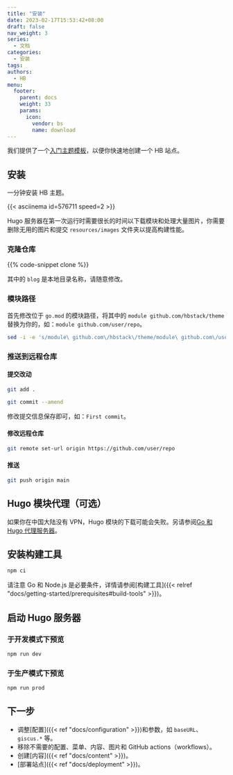 ```yaml
---
title: "安装"
date: 2023-02-17T15:53:42+08:00
draft: false
nav_weight: 3
series:
  - 文档
categories:
  - 安装
tags:
authors:
  - HB
menu:
  footer:
    parent: docs
    weight: 33
    params:
      icon:
        vendor: bs
        name: download
---
```


我们提供了一个[入门主题模板](https://github.com/hbstack/theme)，以便你快速地创建一个 HB 站点。

<!--more-->

## 安装

一分钟安装 HB 主题。

{{< asciinema id=576711 speed=2 >}}

Hugo 服务器在第一次运行时需要很长的时间以下载模块和处理大量图片，你需要删除无用的图片和提交 `resources/images` 文件夹以提高构建性能。

### 克隆仓库

{{% code-snippet clone %}}

其中的 `blog` 是本地目录名称，请随意修改。

### 模块路径

首先修改位于 `go.mod` 的模块路径，将其中的 `module github.com/hbstack/theme` 替换为你的，如：`module github.com/user/repo`。

```sh
sed -i -e 's/module\ github.com\/hbstack\/theme/module\ github.com\/user\/repo/' go.mod
```

### 推送到远程仓库

#### 提交改动

```sh
git add .

git commit --amend
```

修改提交信息保存即可，如：`First commit`。

#### 修改远程仓库

```sh
git remote set-url origin https://github.com/user/repo
```

#### 推送

```sh
git push origin main
```

## Hugo 模块代理（可选）

如果你在中国大陆没有 VPN，Hugo 模块的下载可能会失败。另请参阅[Go 和 Hugo 代理服务器](https://hugomods.com/zh-hans/blog/2023/04/go-和-hugo-代理服务器/)。

## 安装构建工具

```sh
npm ci
```

请注意 Go 和 Node.js 是必要条件，详情请参阅[构建工具]({{< relref "docs/getting-started/prerequisites#build-tools" >}})。

## 启动 Hugo 服务器

### 于开发模式下预览

```sh
npm run dev
```

### 于生产模式下预览

```sh
npm run prod
```

## 下一步

- 调整[配置]({{< ref "docs/configuration" >}})和参数，如 `baseURL`、`giscus.*` 等。
- 移除不需要的配置、菜单、内容、图片和 GitHub actions（workflows）。
- 创建[内容]({{< ref "docs/content" >}})。
- [部署站点]({{< ref "docs/deployment" >}})。
